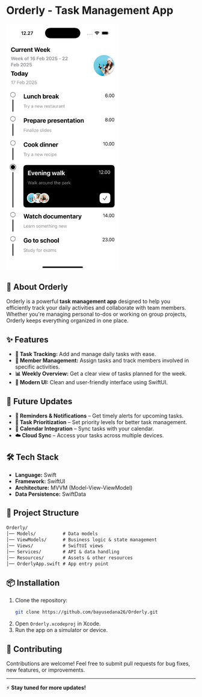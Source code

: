 # Orderly - Task Management App

<img src="Orderly/Image/orderly.png" width="300" alt="App Screenshot">

## 📌 About Orderly
Orderly is a powerful **task management app** designed to help you efficiently track your daily activities and collaborate with team members. Whether you're managing personal to-dos or working on group projects, Orderly keeps everything organized in one place.

## ✨ Features
- **📅 Task Tracking:** Add and manage daily tasks with ease.
- **👥 Member Management:** Assign tasks and track members involved in specific activities.
- **📊 Weekly Overview:** Get a clear view of tasks planned for the week.
- **🎨 Modern UI:** Clean and user-friendly interface using SwiftUI.

## 🚀 Future Updates
- **🔔 Reminders & Notifications** – Get timely alerts for upcoming tasks.
- **📌 Task Prioritization** – Set priority levels for better task management.
- **📅 Calendar Integration** – Sync tasks with your calendar.
- **☁️ Cloud Sync** – Access your tasks across multiple devices.

## 🛠️ Tech Stack
- **Language:** Swift
- **Framework:** SwiftUI
- **Architecture:** MVVM (Model-View-ViewModel)
- **Data Persistence:** SwiftData

## 📂 Project Structure
```
Orderly/
│── Models/          # Data models
│── ViewModels/      # Business logic & state management
│── Views/           # SwiftUI views
│── Services/        # API & data handling
│── Resources/       # Assets & other resources
│── OrderlyApp.swift # App entry point
```

## 📦 Installation
1. Clone the repository:
   ```sh
   git clone https://github.com/bayusedana26/Orderly.git
   ```
2. Open `Orderly.xcodeproj` in Xcode.
3. Run the app on a simulator or device.

## 🤝 Contributing
Contributions are welcome! Feel free to submit pull requests for bug fixes, new features, or improvements.

---
⚡ **Stay tuned for more updates!**
